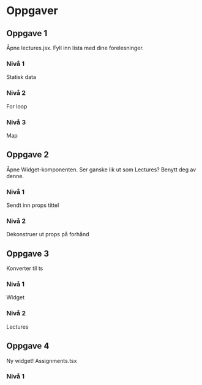 # Oppgaver

## Oppgave 1
Åpne lectures.jsx. Fyll inn lista med dine forelesninger.

### Nivå 1
Statisk data

### Nivå 2
For loop

### Nivå 3
Map

## Oppgave 2
Åpne Widget-komponenten. Ser ganske lik ut som Lectures? Benytt deg av denne.

### Nivå 1
Sendt inn props tittel

### Nivå 2
Dekonstruer ut props på forhånd

## Oppgave 3
Konverter til ts

### Nivå 1
Widget

### Nivå 2
Lectures

## Oppgave 4
Ny widget! Assignments.tsx

### Nivå 1


